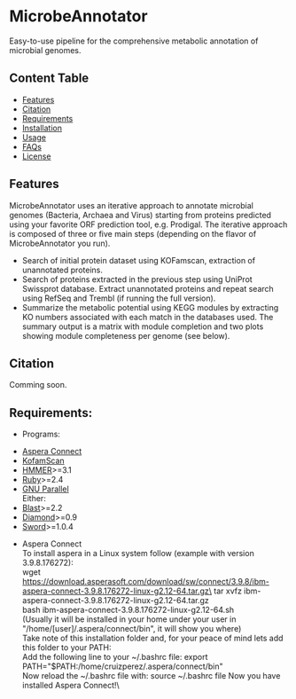# MicrobeAnnotator
Easy-to-use pipeline for the comprehensive metabolic annotation of microbial genomes.

## Content Table
  * [Features](#features)
  * [Citation](#citation)
  * [Requirements](#requirements)
  * [Installation](#installation)
  * [Usage](#usage)
  * [FAQs](#faqs)
  * [License](#license)

## Features
MicrobeAnnotator uses an iterative approach to annotate microbial genomes (Bacteria, Archaea and Virus) starting from proteins predicted using your favorite ORF prediction tool, e.g. Prodigal.
The iterative approach is composed of three or five main steps (depending on the flavor of MicrobeAnnotator you run).
- Search of initial protein dataset using KOFamscan, extraction of unannotated proteins.
- Search of proteins extracted in the previous step using UniProt Swissprot database. Extract unannotated proteins and repeat search using RefSeq and Trembl (if running the full version).
- Summarize the metabolic potential using KEGG modules by extracting KO numbers associated with each match in the databases used. The summary output is a matrix with module completion and two plots showing module completeness per genome (see below).

## Citation
Comming soon.

## Requirements:
- Programs:
 * [Aspera Connect](https://downloads.asperasoft.com/connect2/)
 * [KofamScan](https://github.com/takaram/kofam_scan)
 * [HMMER](http://hmmer.org/)>=3.1
 * [Ruby](https://www.ruby-lang.org/en/)>=2.4
 * [GNU Parallel](https://www.gnu.org/software/parallel/)\
 Either:
 * [Blast](https://ftp.ncbi.nlm.nih.gov/blast/executables/blast+/LATEST/)>=2.2
 * [Diamond](https://github.com/bbuchfink/diamond)>=0.9
 * [Sword](https://github.com/rvaser/sword)>=1.0.4

- Aspera Connect\
    To install aspera in a Linux system follow (example with version 3.9.8.176272):\
    wget https://download.asperasoft.com/download/sw/connect/3.9.8/ibm-aspera-connect-3.9.8.176272-linux-g2.12-64.tar.gz\
    tar xvfz ibm-aspera-connect-3.9.8.176272-linux-g2.12-64.tar.gz\
    bash ibm-aspera-connect-3.9.8.176272-linux-g2.12-64.sh\
    (Usually it will be installed in your home under your user in "/home/[user]/.aspera/connect/bin", it will show you where)\
    Take note of this installation folder and, for your peace of mind lets add this folder to your PATH:\
    Add the following line to your ~/.bashrc file: export PATH="$PATH:/home/cruizperez/.aspera/connect/bin"\
    Now reload the ~/.bashrc file with: source ~/.bashrc file
    Now you have installed Aspera Connect!\
 
  
  
